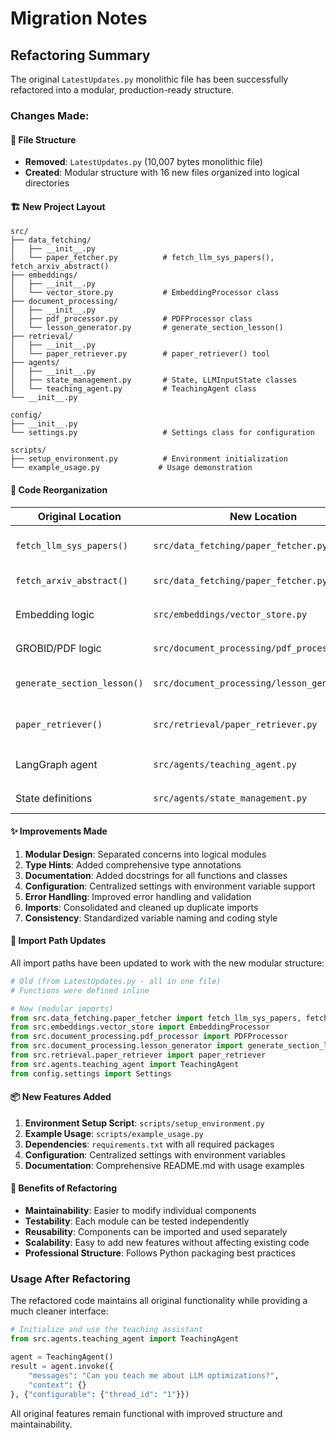# Migration Notes

## Refactoring Summary

The original `LatestUpdates.py` monolithic file has been successfully refactored into a modular, production-ready structure. 

### Changes Made:

#### 📁 **File Structure**
- **Removed**: `LatestUpdates.py` (10,007 bytes monolithic file)
- **Created**: Modular structure with 16 new files organized into logical directories

#### 🏗️ **New Project Layout**

```
src/
├── data_fetching/
│   ├── __init__.py
│   └── paper_fetcher.py          # fetch_llm_sys_papers(), fetch_arxiv_abstract()
├── embeddings/
│   ├── __init__.py
│   └── vector_store.py           # EmbeddingProcessor class
├── document_processing/
│   ├── __init__.py
│   ├── pdf_processor.py          # PDFProcessor class
│   └── lesson_generator.py       # generate_section_lesson()
├── retrieval/
│   ├── __init__.py
│   └── paper_retriever.py        # paper_retriever() tool
├── agents/
│   ├── __init__.py
│   ├── state_management.py       # State, LLMInputState classes
│   └── teaching_agent.py         # TeachingAgent class
└── __init__.py

config/
├── __init__.py
└── settings.py                   # Settings class for configuration

scripts/
├── setup_environment.py          # Environment initialization
└── example_usage.py             # Usage demonstration
```

#### 🔄 **Code Reorganization**

| Original Location | New Location | Changes |
|------------------|--------------|---------|
| `fetch_llm_sys_papers()` | `src/data_fetching/paper_fetcher.py` | Cleaned up imports, added docstrings |
| `fetch_arxiv_abstract()` | `src/data_fetching/paper_fetcher.py` | Improved error handling |
| Embedding logic | `src/embeddings/vector_store.py` | Encapsulated in `EmbeddingProcessor` class |
| GROBID/PDF logic | `src/document_processing/pdf_processor.py` | Extracted to `PDFProcessor` class |
| `generate_section_lesson()` | `src/document_processing/lesson_generator.py` | Standalone function with better typing |
| `paper_retriever()` | `src/retrieval/paper_retriever.py` | Updated imports, maintained @tool decorator |
| LangGraph agent | `src/agents/teaching_agent.py` | Encapsulated in `TeachingAgent` class |
| State definitions | `src/agents/state_management.py` | Proper type definitions |

#### ✨ **Improvements Made**

1. **Modular Design**: Separated concerns into logical modules
2. **Type Hints**: Added comprehensive type annotations
3. **Documentation**: Added docstrings for all functions and classes
4. **Configuration**: Centralized settings with environment variable support
5. **Error Handling**: Improved error handling and validation
6. **Imports**: Consolidated and cleaned up duplicate imports
7. **Consistency**: Standardized variable naming and coding style

#### 🔧 **Import Path Updates**

All import paths have been updated to work with the new modular structure:

```python
# Old (from LatestUpdates.py - all in one file)
# Functions were defined inline

# New (modular imports)
from src.data_fetching.paper_fetcher import fetch_llm_sys_papers, fetch_arxiv_abstract
from src.embeddings.vector_store import EmbeddingProcessor
from src.document_processing.pdf_processor import PDFProcessor
from src.document_processing.lesson_generator import generate_section_lesson
from src.retrieval.paper_retriever import paper_retriever
from src.agents.teaching_agent import TeachingAgent
from config.settings import Settings
```

#### 📦 **New Features Added**

1. **Environment Setup Script**: `scripts/setup_environment.py`
2. **Example Usage**: `scripts/example_usage.py` 
3. **Dependencies**: `requirements.txt` with all required packages
4. **Configuration**: Centralized settings with environment variables
5. **Documentation**: Comprehensive README.md with usage examples

#### 🚀 **Benefits of Refactoring**

- **Maintainability**: Easier to modify individual components
- **Testability**: Each module can be tested independently
- **Reusability**: Components can be imported and used separately
- **Scalability**: Easy to add new features without affecting existing code
- **Professional Structure**: Follows Python packaging best practices

### Usage After Refactoring

The refactored code maintains all original functionality while providing a much cleaner interface:

```python
# Initialize and use the teaching assistant
from src.agents.teaching_agent import TeachingAgent

agent = TeachingAgent()
result = agent.invoke({
    "messages": "Can you teach me about LLM optimizations?",
    "context": {}
}, {"configurable": {"thread_id": "1"}})
```

All original features remain functional with improved structure and maintainability.
